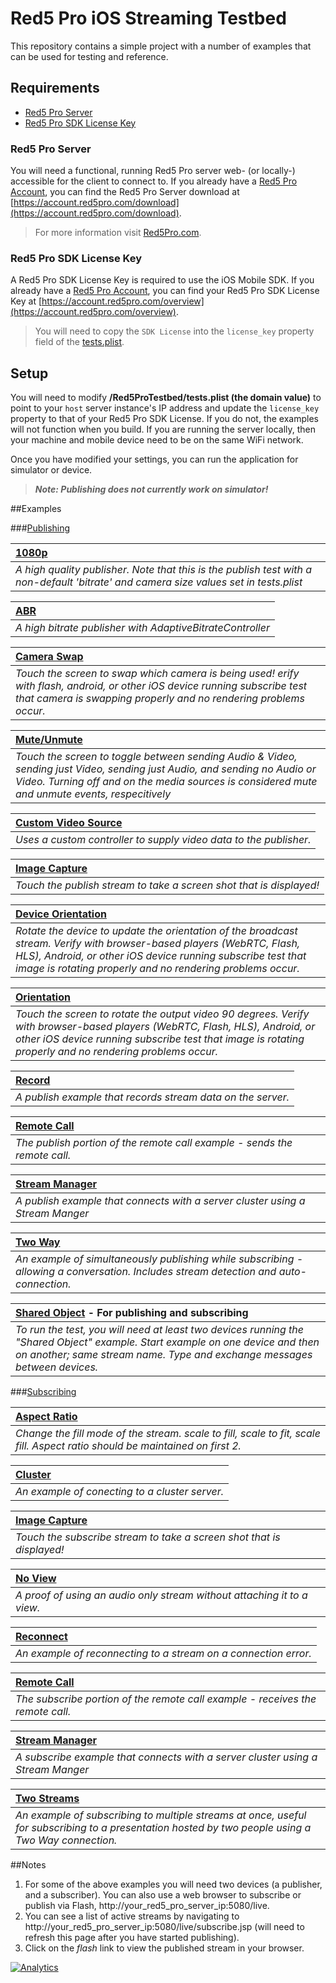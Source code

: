 # Red5 Pro iOS Streaming Testbed

This repository contains a simple project with a number of examples that can be used for testing and reference.

## Requirements

* [Red5 Pro Server](#red5-pro-server)
* [Red5 Pro SDK License Key](#red5-pro-sdk-license-key)

### Red5 Pro Server
You will need a functional, running Red5 Pro server web- (or locally-) accessible for the client to connect to. If you already have a [Red5 Pro Account](https://account.red5pro.com), you can find the Red5 Pro Server download at [https://account.red5pro.com/download](https://account.red5pro.com/download).

> For more information visit [Red5Pro.com](https://red5pro.com).

### Red5 Pro SDK License Key
A Red5 Pro SDK License Key is required to use the iOS Mobile SDK. If you already have a [Red5 Pro Account](https://account.red5pro.com), you can find your Red5 Pro SDK License Key at [https://account.red5pro.com/overview](https://account.red5pro.com/overview).

> You will need to copy the `SDK License` into the `license_key` property field of the [tests.plist](R5ProTestbed/tests.plist).

## Setup

You will need to modify **/Red5ProTestbed/tests.plist (the domain value)** to point to your `host` server instance's IP address and update the `license_key` property to that of your Red5 Pro SDK License.  If you do not, the examples will not function when you build. If you are running the server locally, then your machine and mobile device need to be on the same WiFi network. 

Once you have modified your settings, you can run the application for simulator or device.

> ***Note: Publishing does not currently work on simulator!***

##Examples

###[Publishing](R5ProTestbed/Tests/Publish)

| **[1080p](R5ProTestbed/Tests/Publish)**                 
| :---
| *A high quality publisher. Note that this is the publish test with a non-default 'bitrate' and camera size values set in tests.plist* 

| **[ABR](R5ProTestbed/Tests/AdaptiveBitrate)**
| :---
| *A high bitrate publisher with AdaptiveBitrateController*   

| **[Camera Swap](R5ProTestbed/Tests/CameraSwap)**
| :---
| *Touch the screen to swap which camera is being used! erify with flash, android, or other iOS device running subscribe test that camera is swapping properly and no rendering problems occur.* 

| **[Mute/Unmute](R5ProTestbed/Tests/PublishPause)**
| :---
| *Touch the screen to toggle between sending Audio & Video, sending just Video, sending just Audio, and sending no Audio or Video. Turning off and on the media sources is considered mute and unmute events, respecitively* 

| **[Custom Video Source](R5ProTestbed/Tests/PublishCustomSource)**
| :---
| *Uses a custom controller to supply video data to the publisher.*

| **[Image Capture](R5ProTestbed/Tests/PublishStreamImage)**
| :---
| *Touch the publish stream to take a screen shot that is displayed!* 

| **[Device Orientation](R5ProTestbed/Tests/PublishDeviceOrientation)**
| :---
| *Rotate the device to update the orientation of the broadcast stream.  Verify with browser-based players (WebRTC, Flash, HLS), Android, or other iOS device running subscribe test that image is rotating properly and no rendering problems occur.*

| **[Orientation](R5ProTestbed/Tests/PublishOrientation)**
| :---
| *Touch the screen to rotate the output video 90 degrees.  Verify with browser-based players (WebRTC, Flash, HLS), Android, or other iOS device running subscribe test that image is rotating properly and no rendering problems occur.*    

| **[Record](R5ProTestbed/Tests/Recorded)**
| :---
| *A publish example that records stream data on the server.*

| **[Remote Call](R5ProTestbed/Tests/RemoteCall)**
| :---
| *The publish portion of the remote call example - sends the remote call.*

| **[Stream Manager](R5ProTestbed/Tests/PublishStreamManager)**
| :---
| *A publish example that connects with a server cluster using a Stream Manger*

| **[Two Way](R5ProTestbed/Tests/TwoWay)**
| :---
| *An example of simultaneously publishing while subscribing - allowing a conversation. Includes stream detection and auto-connection.*

| **[Shared Object](R5ProTestbed/Tests/SharedObject)** - For publishing and subscribing
| :---
| *To run the test, you will need at least two devices running the "Shared Object" example. Start example on one device and then on another; same stream name. Type and exchange messages between devices.*

###[Subscribing](R5ProTestbed/Tests/Subscribe)

| **[Aspect Ratio](R5ProTestbed/Tests/SubscribeAspectRatio)**
| :---
| *Change the fill mode of the stream.  scale to fill, scale to fit, scale fill.  Aspect ratio should be maintained on first 2.*  

| **[Cluster](R5ProTestbed/Tests/SubscribeCluster)** 
| :---
| *An example of conecting to a cluster server.*

| **[Image Capture](R5ProTestbed/Tests/SubscribeStreamImage)**
| :---
| *Touch the subscribe stream to take a screen shot that is displayed!*

| **[No View](R5ProTestbed/Tests/SubscribeNoView)**
| :---
| *A proof of using an audio only stream without attaching it to a view.*

| **[Reconnect](R5ProTestbed/Tests/SubscribeReconnect)**
| :---
| *An example of reconnecting to a stream on a connection error.*

| **[Remote Call](R5ProTestbed/Tests/RemoteCall)**
| :---
| *The subscribe portion of the remote call example - receives the remote call.* 

| **[Stream Manager](R5ProTestbed/Tests/SubscribeStreamManager)**
| :---
| *A subscribe example that connects with a server cluster using a Stream Manger* 

| **[Two Streams](R5ProTestbed/Tests/SubscribeTwoStreams)**
| :---
| *An example of subscribing to multiple streams at once, useful for subscribing to a presentation hosted by two people using a Two Way connection.*


     
##Notes

1. For some of the above examples you will need two devices (a publisher, and a subscriber). You can also use a web browser to subscribe or publish via Flash, http://your_red5_pro_server_ip:5080/live.
2. You can see a list of active streams by navigating to http://your_red5_pro_server_ip:5080/live/subscribe.jsp (will need to refresh this page after you have started publishing).
3. Click on the *flash* link to view the published stream in your browser.

[![Analytics](https://ga-beacon.appspot.com/UA-59819838-3/red5pro/streaming-ios?pixel)](https://github.com/igrigorik/ga-beacon)

